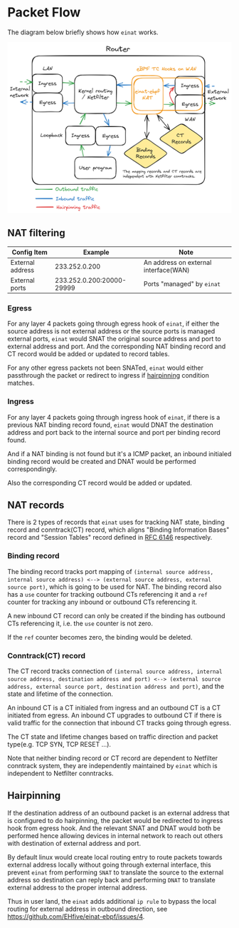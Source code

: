 # Packet Flow

The diagram below briefly shows how `einat` works.

![einat flow](../assets/einat.png)

## NAT filtering

| Config Item      | Example                   | Note                                  |
| ---------------- | ------------------------- | ------------------------------------- |
| External address | 233.252.0.200             | An address on external interface(WAN) |
| External ports   | 233.252.0.200:20000-29999 | Ports "managed" by `einat`            |

### Egress

For any layer 4 packets going through egress hook of `einat`, if either the source address is not external address or the source ports is managed external ports, `einat` would SNAT the original source address and port to external address and port. And the corresponding NAT binding record and CT record would be added or updated to record tables.

For any other egress packets not been SNATed, `einat` would either passthrough the packet or redirect to ingress if [hairpinning](#hairpinning) condition matches.

### Ingress

For any layer 4 packets going through ingress hook of `einat`, if there is a previous NAT binding record found, `einat` would DNAT the destination address and port back to the internal source and port per binding record found.

And if a NAT binding is not found but it's a ICMP packet, an inbound initialed binding record would be created and DNAT would be performed correspondingly.

Also the corresponding CT record would be added or updated.

## NAT records

There is 2 types of records that `einat` uses for tracking NAT state, binding record and conntrack(CT) record, which aligns "Binding Information Bases" record and "Session Tables" record defined in [RFC 6146](https://datatracker.ietf.org/doc/html/rfc6146#section-3) respectively.

### Binding record

The binding record tracks port mapping of `(internal source address, internal source address) <--> (external source address, external source port)`, which is going to be used for NAT. The binding record also has a `use` counter for tracking outbound CTs referencing it and a `ref` counter for tracking any inbound or outbound CTs referencing it.

A new inbound CT record can only be created if the binding has outbound CTs referencing it, i.e. the `use` counter is not zero.

If the `ref` counter becomes zero, the binding would be deleted.

### Conntrack(CT) record

The CT record tracks connection of `(internal source address, internal source address, destination address and port) <--> (external source address, external source port, destination address and port)`, and the state and lifetime of the connection.

An inbound CT is a CT initialed from ingress and an outbound CT is a CT initiated from egress. An inbound CT upgrades to outbound CT if there is valid traffic for the connection that inbound CT tracks going through egress.

The CT state and lifetime changes based on traffic direction and packet type(e.g. TCP SYN, TCP RESET ...).

<!-- TODO: write something about CT cleanup -->

Note that neither binding record or CT record are dependent to Netfilter conntrack system, they are independently maintained by `einat` which is independent to Netfilter conntracks.

## Hairpinning

If the destination address of an outbound packet is an external address that is configured to do hairpinning, the packet would be redirected to ingress hook from egress hook. And the relevant SNAT and DNAT would both be performed hence allowing devices in internal network to reach out others with destination of external address and port.

By default linux would create local routing entry to route packets towards external address locally without going through external interface, this prevent `einat` from performing `SNAT` to translate the source to the external address so destination can reply back and performing `DNAT` to translate external address to the proper internal address.

Thus in user land, the `einat` adds additional `ip rule` to bypass the local routing for external address in outbound direction, see https://github.com/EHfive/einat-ebpf/issues/4.

